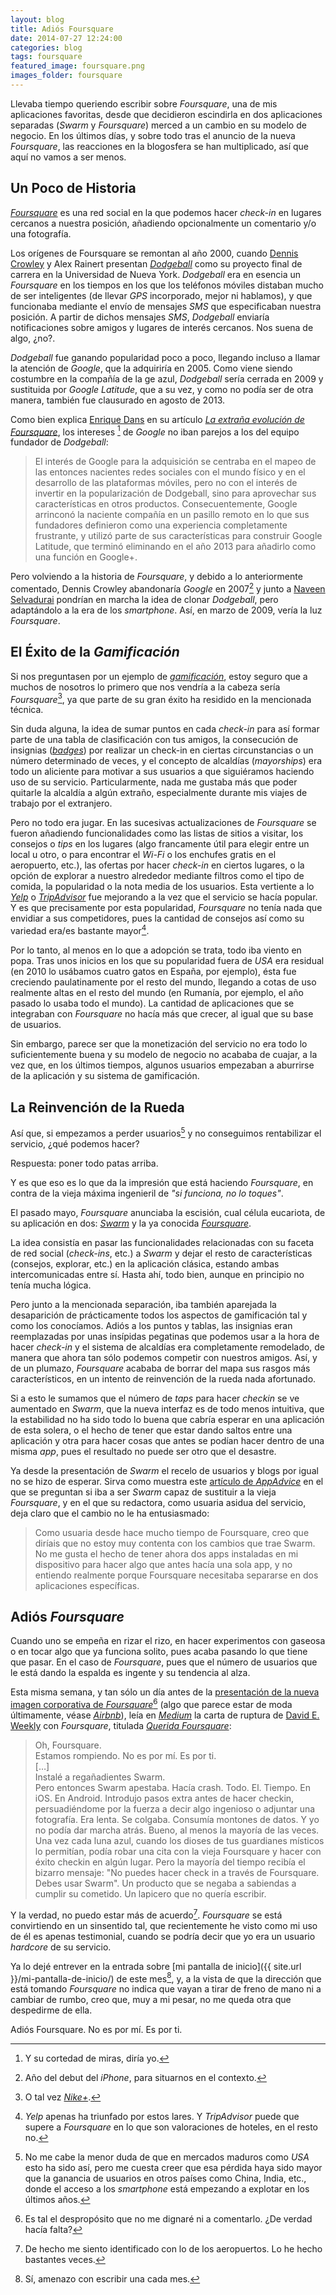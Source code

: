 ```yaml
---
layout: blog
title: Adiós Foursquare
date: 2014-07-27 12:24:00
categories: blog
tags: foursquare
featured_image: foursquare.png
images_folder: foursquare
---
```

Llevaba tiempo queriendo escribir sobre *Foursquare*, una de mis aplicaciones favoritas, desde que decidieron escindirla en dos aplicaciones separadas (*Swarm* y *Foursquare*) merced a un cambio en su modelo de negocio. En los últimos días, y sobre todo tras el anuncio de la nueva *Foursquare*, las reacciones en la blogosfera se han multiplicado, así que aquí no vamos a ser menos.<Sigue Leyendo>
  
## Un Poco de Historia  
[*Foursquare*](https://es.foursquare.com) es una red social en la que podemos hacer *check-in* en lugares cercanos a nuestra posición, añadiendo opcionalmente un comentario y/o una fotografía.  
  
Los orígenes de Foursquare se remontan al año 2000, cuando [Dennis Crowley](http://denniscrowley.com) y Alex Rainert presentan [*Dodgeball*](https://en.wikipedia.org/wiki/Dodgeball_(service)) como su proyecto final de carrera en la Universidad de Nueva York. *Dodgeball* era en esencia un *Foursquare* en los tiempos en los que los teléfonos móviles distaban mucho de ser inteligentes (de llevar *GPS* incorporado, mejor ni hablamos), y que funcionaba mediante el envío de mensajes *SMS* que especificaban nuestra posición. A partir de dichos mensajes *SMS*, *Dodgeball* enviaría notificaciones sobre amigos y lugares de interés cercanos. Nos suena de algo, ¿no?.  
  
*Dodgeball* fue ganando popularidad poco a poco, llegando incluso a llamar la atención de *Google*, que la adquiriría en 2005. Como viene siendo costumbre en la compañía de la ge azul, *Dodgeball* sería cerrada en 2009 y sustituida por *Google Latitude*, que a su vez, y como no podía ser de otra manera, también fue clausurado en agosto de 2013.  

Como bien explica [Enrique Dans](http://www.ie.edu/business-school/faculty-research/faculty/enrique-dans?_adptlocale=es_ES) en su artículo [*La extraña evolución de Foursquare*](http://www.enriquedans.com/2014/07/la-extrana-evolucion-de-foursquare.html), los intereses [^1] de *Google* no iban parejos a los del equipo fundador de *Dodgeball*:

> El interés de Google para la adquisición se centraba en el mapeo de las entonces nacientes redes sociales con el mundo físico y en el desarrollo de las plataformas móviles, pero no con el interés de invertir en la popularización de Dodgeball, sino para aprovechar sus características en otros productos. Consecuentemente, Google arrinconó la naciente compañía en un pasillo remoto en lo que sus fundadores definieron como una experiencia completamente frustrante, y utilizó parte de sus características para construir Google Latitude, que terminó eliminando en el año 2013 para añadirlo como una función en Google+.
  
Pero volviendo a la historia de *Foursquare*, y debido a lo anteriormente comentado, Dennis Crowley abandonaría *Google* en 2007[^2] y junto a [Naveen Selvadurai](http://naveen.com) pondrían en marcha la idea de clonar *Dodgeball*, pero adaptándolo a la era de los *smartphone*. Así, en marzo de 2009, vería la luz *Foursquare*.  
  
## El Éxito de la *Gamificación*  
Si nos preguntasen por un ejemplo de [*gamificación*](https://es.wikipedia.org/wiki/Ludificación), estoy seguro que a muchos de nosotros lo primero que nos vendría a la cabeza sería *Foursquare*[^3], ya que parte de su gran éxito ha residido en la mencionada técnica.  
  
Sin duda alguna, la idea de sumar puntos en cada *check-in* para así formar parte de una tabla de clasificación con tus amigos, la consecución de insignias ([*badges*](http://www.4squarebadges.com/foursquare-badge-list/)) por realizar un check-in en ciertas circunstancias o un número determinado de veces, y el concepto de alcaldías (*mayorships*) era todo un aliciente para motivar a sus usuarios a que siguiéramos haciendo uso  de su servicio. Particularmente, nada me gustaba más que poder quitarle la alcaldía a algún extraño, especialmente durante mis viajes de trabajo por el extranjero.  
  
Pero no todo era jugar. En las sucesivas actualizaciones de *Foursquare* se fueron añadiendo funcionalidades como las listas de sitios a visitar, los consejos o *tips* en los lugares (algo francamente útil para elegir entre un local u otro, o para encontrar el *Wi-Fi* o los enchufes gratis en el aeropuerto, etc.), las ofertas por hacer *check-in* en ciertos lugares, o la opción de explorar a nuestro alrededor mediante filtros como el tipo de comida, la popularidad o la nota media de los usuarios. Esta vertiente a lo [*Yelp*](http://www.yelp.es) o [*TripAdvisor*](http://www.tripadvisor.es) fue mejorando a la vez que el servicio se hacía popular.  Y es que precisamente por esta popularidad, *Foursquare* no tenía nada que envidiar a sus competidores, pues la cantidad de consejos así como su variedad era/es bastante mayor[^4]. 
  
Por lo tanto, al menos en lo que a adopción se trata, todo iba viento en popa. Tras unos inicios en los que su popularidad fuera de *USA* era residual (en 2010 lo usábamos cuatro gatos en España, por ejemplo), ésta fue creciendo paulatinamente por el resto del mundo, llegando a cotas de uso realmente altas en el resto del mundo (en Rumanía, por ejemplo, el año pasado lo usaba todo el mundo). La cantidad de aplicaciones que se integraban con *Foursquare* no hacía más que crecer, al igual que su base de usuarios.
  
Sin embargo, parece ser que la monetización del servicio no era todo lo suficientemente buena y su modelo de negocio no acababa de cuajar, a la vez que, en los últimos tiempos, algunos usuarios empezaban a aburrirse de la aplicación y su sistema de gamificación.  
  
## La Reinvención de la Rueda  
Así que, si empezamos a perder usuarios[^5] y no conseguimos rentabilizar el servicio, ¿qué podemos hacer?  
  
Respuesta: poner todo patas arriba.  
  
Y es que eso es lo que da la impresión que está haciendo *Foursquare*, en contra de la vieja máxima ingenieril de *"si funciona, no lo toques"*.  
  
El pasado mayo, *Foursquare* anunciaba la escisión, cual célula eucariota, de su aplicación en dos: [*Swarm*](https://itunes.apple.com/es/app/swarm-by-foursquare/id870161082?mt=8&uo=4&at=1l3v5kR) y la ya conocida [*Foursquare*](https://itunes.apple.com/es/app/foursquare/id306934924?mt=8&uo=4&at=1l3v5kR).  
  
La idea consistía en pasar las funcionalidades relacionadas con su faceta de red social (*check-ins*, etc.) a *Swarm* y dejar el resto de características (consejos, explorar, etc.) en la aplicación clásica, estando ambas intercomunicadas entre sí. Hasta ahí, todo bien, aunque en principio no tenía mucha lógica.  
  
Pero junto a la mencionada separación, iba también aparejada la desaparición de prácticamente todos los aspectos de gamificación tal y como los conocíamos. Adiós a los puntos y tablas, las insignias eran reemplazadas por unas insípidas pegatinas que podemos usar a la hora de hacer *check-in* y el sistema de alcaldías era completamente remodelado, de manera que ahora tan sólo podemos competir con nuestros amigos. Así, y de un plumazo, *Foursquare* acababa de borrar del mapa sus rasgos más característicos, en un intento de reinvención de la rueda nada afortunado.  
  
Si a esto le sumamos que el número de *taps* para hacer *checkin* se ve aumentado en *Swarm*, que la nueva interfaz es de todo menos intuitiva, que la estabilidad no ha sido todo lo buena que cabría esperar en una aplicación de esta solera, o el hecho de tener que estar dando saltos entre una aplicación y otra para hacer cosas que antes se podían hacer dentro de una misma *app*, pues el resultado no puede ser otro que el desastre.  
  
Ya desde la presentación de *Swarm* el recelo de usuarios y blogs por igual no se hizo de esperar. Sirva como muestra este [artículo de *AppAdvice*](http://appadvice.com/review/swarm-by-foursquare) en el que se preguntan si iba a ser *Swarm* capaz de sustituir a la vieja *Foursquare*, y en el que su redactora, como usuaria asidua del servicio, deja claro que el cambio no le ha entusiasmado:  
  
> Como usuaria desde hace mucho tiempo de Foursquare, creo que diríais que no estoy muy contenta con los cambios que trae Swarm. No me gusta el hecho de tener ahora dos apps instaladas en mi dispositivo para hacer algo que antes hacía una sola app, y no entiendo realmente porque Foursquare necesitaba separarse en dos aplicaciones específicas.  
    
## Adiós *Foursquare*  
Cuando uno se empeña en rizar el rizo, en hacer experimentos con gaseosa o en tocar algo que ya funciona solito, pues acaba pasando lo que tiene que pasar. En el caso de *Foursquare*, pues que el número de usuarios que le está dando la espalda es ingente y su tendencia al alza.  
  
Esta misma semana, y tan sólo un día antes de la [presentación de la nueva imagen corporativa de *Foursquare*](http://blog.foursquare.com/post/92636287198/a-brand-new-foursquare-with-a-brand-new-logo-and-look)[^6] (algo que parece estar de moda últimamente, véase [*Airbnb*](http://blog.airbnb.com/belong-anywhere)), leía en [*Medium*](https://medium.com) la carta de ruptura de [David E. Weekly](http://blog.dweek.ly/about/) con *Foursquare*, titulada [*Querida Foursquare*](https://medium.com/@dweekly/dear-foursquare-c7c441fdf25e):  
  
> Oh, Foursquare.  
> Estamos rompiendo. No es por mí. Es por ti.  
> […]  
> Instalé a regañadientes Swarm.  
> Pero entonces Swarm apestaba. Hacía crash. Todo. El. Tiempo. En iOS. En Android. Introdujo pasos extra antes de hacer checkin, persuadiéndome por la fuerza a decir algo ingenioso o adjuntar una fotografía. Era lenta. Se colgaba. Consumía montones de datos. Y yo no podía dar marcha atrás. Bueno, al menos la mayoría de las veces. Una vez cada luna azul, cuando los dioses de tus guardianes místicos lo permitían, podía robar una cita con la vieja Foursquare y hacer con éxito checkin en algún lugar. Pero la mayoría del tiempo recibía el bizarro mensaje: "No puedes hacer check in a través de Foursquare. Debes usar Swarm". Un producto que se negaba a sabiendas a cumplir su cometido. Un lapicero que no quería escribir.     
  
Y la verdad, no puedo estar más de acuerdo[^7]. *Foursquare* se está convirtiendo en un sinsentido tal, que recientemente he visto como mi uso de él es apenas testimonial, cuando se podría decir que yo era un usuario *hardcore* de su servicio.  
  
Ya lo dejé entrever en la entrada sobre [mi pantalla de inicio]({{ site.url }}/mi-pantalla-de-inicio/) de este mes[^8], y, a la vista de que la dirección que está tomando *Foursquare* no indica que vayan a tirar de freno de mano ni a cambiar de rumbo, creo que, muy a mi pesar, no me queda otra que despedirme de ella.

Adiós Foursquare. No es por mí. Es por ti.
  
[^1]: Y su cortedad de miras, diría yo.    
  
[^2]: Año del debut del *iPhone*, para situarnos en el contexto.
  
[^3]: O tal vez [*Nike+*](https://secure-nikeplus.nike.com/plus/).

[^4]: *Yelp* apenas ha triunfado por estos lares. Y *TripAdvisor* puede que supere a *Foursquare* en lo que son valoraciones de hoteles, en el resto no.  
  
[^5]: No me cabe la menor duda de que en mercados maduros como *USA* esto ha sido así, pero me cuesta creer que esa pérdida haya sido mayor que la ganancia de usuarios en otros países como China, India, etc., donde el acceso a los *smartphone* está empezando a explotar en los últimos años. 
    
[^6]: Es tal el despropósito que no me dignaré ni a comentarlo. ¿De verdad hacía falta?
  
[^7]: De hecho me siento identificado con lo de los aeropuertos. Lo he hecho bastantes veces.

[^8]: Sí, amenazo con escribir una cada mes.